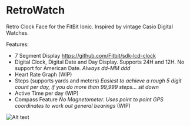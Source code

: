 # RetroWatch

Retro Clock Face for the FitBit Ionic. Inspired by vintage Casio Digital Watches.

Features:
- 7 Segment Display https://github.com/Fitbit/sdk-lcd-clock
- Digital Clock, Digital Date and Day Display. Supports 24H and 12H. No support for American Date. *Always dd-MM ddd*
- Heart Rate Graph (WIP)
- Steps (supports yards and meters) *Easiest to achieve a rough 5 digit count per day, if you do more than 99,999 steps... sit down*
- Active Time per day (WIP)
- Compass Feature *No Magnetometer. Uses point to point GPS coordinates to work out general bearings* (WIP)

![Alt text](/resources/background.jpg?raw=true "Optional Title")
